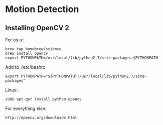 # Motion Detection


Installing OpenCV 2
---
For os-x:
```
brew tap homebrew/science
brew install opencv
export PYTHONPATH=/usr/local/lib/python2.7/site-packages:$PYTHONPATH
```
Add to ./etc/bashrc
```
export PYTHONPATH="${PYTHONPATH}:/usr/local/lib/python2.7/site-packages"
```
Linux:
```
sudo apt-get install python-opencv
```
For everything else:
```
http://opencv.org/downloads.html
```
